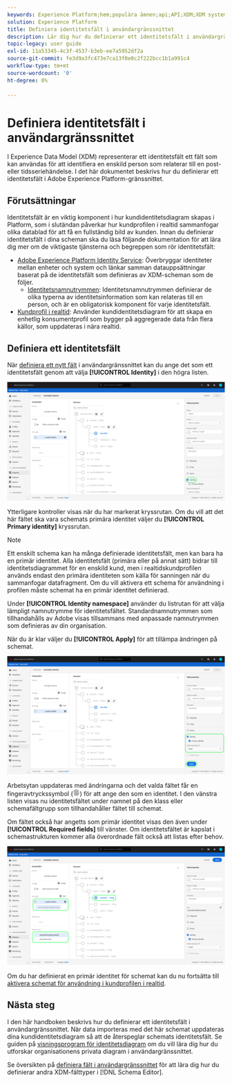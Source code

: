 ```yaml
---
keywords: Experience Platform;hem;populära ämnen;api;API;XDM;XDM system;experience data model;data model;ui;workspace;identity;field;
solution: Experience Platform
title: Definiera identitetsfält i användargränssnittet
description: Lär dig hur du definierar ett identitetsfält i användargränssnittet i Experience Platform.
topic-legacy: user guide
exl-id: 11a53345-4c3f-4537-b3eb-ee7a5952df2a
source-git-commit: fe3d9a3fc473e7ca13f0e0c2f222bcc1b1a991c4
workflow-type: tm+mt
source-wordcount: '0'
ht-degree: 0%

---
```


# Definiera identitetsfält i användargränssnittet

I Experience Data Model (XDM) representerar ett identitetsfält ett fält som kan användas för att identifiera en enskild person som relaterar till en post- eller tidsseriehändelse. I det här dokumentet beskrivs hur du definierar ett identitetsfält i Adobe Experience Platform-gränssnittet.

## Förutsättningar

Identitetsfält är en viktig komponent i hur kundidentitetsdiagram skapas i Platform, som i slutändan påverkar hur kundprofilen i realtid sammanfogar olika datablad för att få en fullständig bild av kunden. Innan du definierar identitetsfält i dina scheman ska du läsa följande dokumentation för att lära dig mer om de viktigaste tjänsterna och begreppen som rör identitetsfält:

* [Adobe Experience Platform Identity Service](../../../identity-service/home.md): Överbryggar identiteter mellan enheter och system och länkar samman datauppsättningar baserat på de identitetsfält som definieras av XDM-scheman som de följer.
   * [Identitetsnamnutrymmen](../../../identity-service/namespaces.md): Identitetsnamnutrymmen definierar de olika typerna av identitetsinformation som kan relateras till en person, och är en obligatorisk komponent för varje identitetsfält.
* [Kundprofil i realtid](../../../profile/home.md): Använder kundidentitetsdiagram för att skapa en enhetlig konsumentprofil som bygger på aggregerade data från flera källor, som uppdateras i nära realtid.

## Definiera ett identitetsfält

När [definiera ett nytt fält](./overview.md#define) i användargränssnittet kan du ange det som ett identitetsfält genom att välja **[!UICONTROL Identity]** i den högra listen.

![](../../images/ui/fields/special/identity.png)

Ytterligare kontroller visas när du har markerat kryssrutan. Om du vill att det här fältet ska vara schemats primära identitet väljer du **[!UICONTROL Primary identity]** kryssrutan.

>[!NOTE]
>
>Ett enskilt schema kan ha många definierade identitetsfält, men kan bara ha en primär identitet. Alla identitetsfält (primära eller på annat sätt) bidrar till identitetsdiagrammet för en enskild kund, men i realtidskundprofilen används endast den primära identiteten som källa för sanningen när du sammanfogar datafragment. Om du vill aktivera ett schema för användning i profilen måste schemat ha en primär identitet definierad.

Under **[!UICONTROL Identity namespace]** använder du listrutan för att välja lämpligt namnutrymme för identitetsfältet. Standardnamnutrymmen som tillhandahålls av Adobe visas tillsammans med anpassade namnutrymmen som definieras av din organisation.

När du är klar väljer du **[!UICONTROL Apply]** för att tillämpa ändringen på schemat.

![](../../images/ui/fields/special/identity-config.png)

Arbetsytan uppdateras med ändringarna och det valda fältet får en fingeravtryckssymbol (![](../../images/ui/fields/special/identity-symbol.png)) för att ange den som en identitet. I den vänstra listen visas nu identitetsfältet under namnet på den klass eller schemafältgrupp som tillhandahåller fältet till schemat.

Om fältet också har angetts som primär identitet visas den även under **[!UICONTROL Required fields]** till vänster. Om identitetsfältet är kapslat i schemastrukturen kommer alla överordnade fält också att listas efter behov.

![](../../images/ui/fields/special/identity-applied.png)

Om du har definierat en primär identitet för schemat kan du nu fortsätta till [aktivera schemat för användning i kundprofilen i realtid](../resources/schemas.md#profile).

## Nästa steg

I den här handboken beskrivs hur du definierar ett identitetsfält i användargränssnittet. När data importeras med det här schemat uppdateras dina kundidentitetsdiagram så att de återspeglar schemats identitetsfält. Se guiden på [visningsprogram för identitetsdiagram](../../../identity-service/ui/identity-graph-viewer.md) om du vill lära dig hur du utforskar organisationens privata diagram i användargränssnittet.

Se översikten på [definiera fält i användargränssnittet](./overview.md#special) för att lära dig hur du definierar andra XDM-fälttyper i [!DNL Schema Editor].
